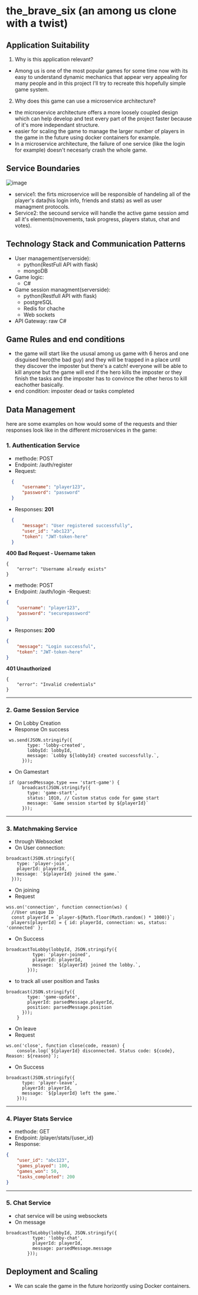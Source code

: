 # the_brave_six (an among us clone with a twist)
## Application Suitability
1. Why is this application relevant?
- Among us is one of the most popular games for some time now with its easy to understand dynamic mechanics that appear very appealing for many people and in this project I'll try to recreate this hopefully simple game system. 
2. Why does this game can use a microservice architecture?
- the microservice architecture offers a more loosely coupled design which can help develop and test every part of the project faster because of it's more independant structure.
- easier for scaling the game to manage the larger number of players in the game in the future using docker containers for example.
- In a microservice architecture, the failure of one service (like the login for example) doesn't necesarly crash the whole game.
## Service Boundaries
![image](https://github.com/user-attachments/assets/4ac87c99-6d19-43de-b81e-fd4cc2b4c128)

- service1: the firts microservice will be responsible of handeling all of the player's data(his login info, friends and stats) as well as user managment protocols.
- Service2: the secound service will handle the active game session amd all it's elements(movements, task progress, players status, chat and votes).
## Technology Stack and Communication Patterns
- User management(serverside):
  - python(RestFull API with flask)
  - mongoDB
- Game logic:
  - C#
- Game session managment(serverside):
  - python(Restfull API with flask)
  - postgreSQL
  - Redis for chache
  - Web sockets
- API Gateway: raw C#
## Game Rules and end conditions
- the game will start like the ususal among us game with 6 heros and one disguised hero(the bad guy) and they will be trapped in a place until they discover the imposter but there's a catch! everyone will be able to kill anyone but the game will end if the hero kills the imposter or they finish the tasks and the imposter has to convince the other heros to kill eachother basically.
- end condition: imposter dead or tasks completed
## Data Management
here are some examples on how would some of the requests and thier responses look like in the different microservices in the game:
### 1. Authentication Service
- methode: POST
- Endpoint: /auth/register
- Request:
```json
  {
      "username": "player123",
      "password": "password"
  }
```
- Responses:
**201**
```json
  {
      "message": "User registered successfully",
      "user_id": "abc123",
      "token": "JWT-token-here"
  }
```
**400 Bad Request - Username taken**
```
{
    "error": "Username already exists"
}
```
- methode: POST
- Endpoint: /auth/login
-Request:
```json
{
    "username": "player123",
    "password": "securepassword"
}
```
- Responses:
**200**
```json
{
    "message": "Login successful",
    "token": "JWT-token-here"
}
```
**401 Unauthorized**
```
{
    "error": "Invalid credentials"
}
```
---

### 2. Game Session Service
- On Lobby Creation
- Response On success
```
 ws.send(JSON.stringify({
        type: 'lobby-created',
        lobbyId: lobbyId,
        message: `Lobby ${lobbyId} created successfully.`,
      }));
```
- On Gamestart
```
 if (parsedMessage.type === 'start-game') {
      broadcast(JSON.stringify({
        type: 'game-start',
        status: 1010, // Custom status code for game start
        message: `Game session started by ${playerId}`
      }));
```
---

### 3. Matchmaking Service
- through Websocket
- On User connection:
```
broadcast(JSON.stringify({
    type: 'player-join',
    playerId: playerId,
    message: `${playerId} joined the game.`
  }));
```
- On joining
- Request
```
wss.on('connection', function connection(ws) {
  //User unique ID
  const playerId = `player-${Math.floor(Math.random() * 1000)}`;
  players[playerId] = { id: playerId, connection: ws, status: 'connected' };
```
- On Success
```
broadcastToLobby(lobbyId, JSON.stringify({
          type: 'player-joined',
          playerId: playerId,
          message: `${playerId} joined the lobby.`,
        }));
```
- to track all user position and Tasks
```
broadcast(JSON.stringify({
        type: 'game-update',
        playerId: parsedMessage.playerId,
        position: parsedMessage.position
      }));
    }
```
- On leave
- Request
```
ws.on('close', function close(code, reason) {
    console.log(`${playerId} disconnected. Status code: ${code}, Reason: ${reason}`);
```
- On Success
```
broadcast(JSON.stringify({
      type: 'player-leave',
      playerId: playerId,
      message: `${playerId} left the game.`
    }));
```
---

### 4. Player Stats Service
- methode: GET
- Endpoint: /player/stats/{user_id}
- Response:
```json
{
    "user_id": "abc123",
    "games_played": 100,
    "games_won": 50,
    "tasks_completed": 200
}
```
---

### 5. Chat Service
- chat service will be using websockets
- On message
```
broadcastToLobby(lobbyId, JSON.stringify({
          type: 'lobby-chat',
          playerId: playerId,
          message: parsedMessage.message
        }));
```

## Deployment and Scaling
- We can scale the game in the future horizontly using Docker containers.
